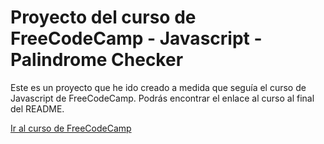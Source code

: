# Proyecto del curso de FreeCodeCamp - Javascript - Palindrome Checker

Este es un proyecto que he ido creado a medida que seguía el curso de Javascript de FreeCodeCamp. Podrás encontrar el enlace al curso al final del README.

[Ir al curso de FreeCodeCamp][curso_javascript__freecodecamp]

[curso_javascript__freecodecamp]: [https://www.udemy.com/course/desarrollo-web-completo-con-html5-css3-js-php-y-mysql/](https://www.freecodecamp.org/learn/javascript-algorithms-and-data-structures-v8/)
